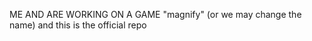 
ME AND <INSERT NAME> ARE WORKING ON A GAME "magnify" (or we may change the name) and this is the official repo
